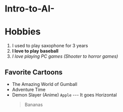# Intro-to-AI-
# Hobbies
1. I used to play saxophone for 3 years
2. **I love to play baseball**
3. *I love playing PC games (Shooter to horror games)* 
## Favorite Cartoons
- The Amazing World of Gumball
- Adventure Time
- Demon Slayer (Anime)
`Apple`
--- It goes Horizontal
  > Bananas 
